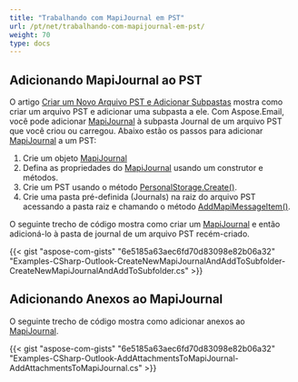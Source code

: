 ```yaml
---
title: "Trabalhando com MapiJournal em PST"
url: /pt/net/trabalhando-com-mapijournal-em-pst/
weight: 70
type: docs
---
```



## **Adicionando MapiJournal ao PST**

O artigo [Criar um Novo Arquivo PST e Adicionar Subpastas](https://docs.aspose.com/email/pt/net/create-new-pst-add-sub-folders-and-messages/#creating-a-new-pst-file-and-add-subfolders) mostra como criar um arquivo PST e adicionar uma subpasta a ele. Com Aspose.Email, você pode adicionar [MapiJournal](https://reference.aspose.com/email/net/aspose.email.mapi/mapijournal/) à subpasta Journal de um arquivo PST que você criou ou carregou. Abaixo estão os passos para adicionar [MapiJournal](https://reference.aspose.com/email/net/aspose.email.mapi/mapijournal/) a um PST:

1. Crie um objeto [MapiJournal](https://reference.aspose.com/email/net/aspose.email.mapi/mapijournal/)
2. Defina as propriedades do [MapiJournal](https://reference.aspose.com/email/net/aspose.email.mapi/mapijournal/) usando um construtor e métodos.
3. Crie um PST usando o método [PersonalStorage.Create()](https://reference.aspose.com/email/net/aspose.email.storage.pst/personalstorage/create/#create/).
4. Crie uma pasta pré-definida (Journals) na raiz do arquivo PST acessando a pasta raiz e chamando o método [AddMapiMessageItem()](https://reference.aspose.com/email/net/aspose.email.storage.pst/folderinfo/addmapimessageitem/#addmapimessageitem).

O seguinte trecho de código mostra como criar um [MapiJournal](https://reference.aspose.com/email/net/aspose.email.mapi/mapijournal/) e então adicioná-lo à pasta de journal de um arquivo PST recém-criado.

{{< gist "aspose-com-gists" "6e5185a63aec6fd70d83098e82b06a32" "Examples-CSharp-Outlook-CreateNewMapiJournalAndAddToSubfolder-CreateNewMapiJournalAndAddToSubfolder.cs" >}}

## **Adicionando Anexos ao MapiJournal**

O seguinte trecho de código mostra como adicionar anexos ao [MapiJournal](https://reference.aspose.com/email/net/aspose.email.mapi/mapijournal/).

{{< gist "aspose-com-gists" "6e5185a63aec6fd70d83098e82b06a32" "Examples-CSharp-Outlook-AddAttachmentsToMapiJournal-AddAttachmentsToMapiJournal.cs" >}}